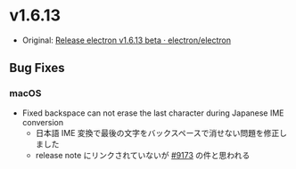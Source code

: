 # v1.6.13

* Original: [Release electron v1.6.13 beta · electron/electron](https://github.com/electron/electron/releases/tag/v1.6.13)

## Bug Fixes

### macOS

* Fixed backspace can not erase the last character during Japanese IME conversion
  * 日本語 IME 変換で最後の文字をバックスペースで消せない問題を修正しました
  * release note にリンクされていないが [#9173](https://github.com/electron/electron/issues/9173) の件と思われる
